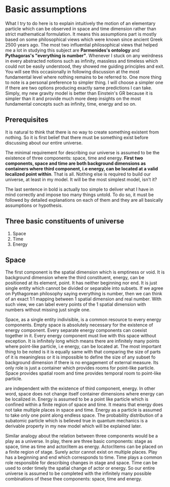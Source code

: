 # Basic assumptions

What I try to do here is to explain intuitively the motion of an elementary particle which can be observed in space and time dimension rather than strict mathematical formulation. It means this assumptions part is mostly based on some philosophical views which were known since ancient Greek 2500 years ago. The most two influential philosophical views that helped me a lot in studying this subject are **Parmenides's ontology** and **Pythagoras's "everything is number"**. Whenever I stuck on any weirdness in every abstracted notions such as infinity, massless and timeless which could not be easily understood, they showed me guiding principles and exit. You will see this occasionally in following discussion at the most fundamental level where nothing remains to be referred to. One more thing to note is a personal preference to simpler thing. I will choose a simpler one if there are two options producing exactly same predictions I can take. Simply, my new gravity model is better than Einstein's GR because it is simpler than it and provide much more deep insights on the most fundamental concepts such as infinity, time, energy and so on.

## Prerequisites

It is natural to think that there is no way to create something existent from nothing. So it is first belief that there must be something exist before discussing about our entire universe.

The minimal requirement for describing our universe is assumed to be the existence of three components: space, time and energy. **First two components, space and time are both background dimensions as containers where third component, i.e energy, can be located at a valid localized point within**. That is all. Nothing else is required to build our universe, at least in my model. It will be the most simplest model, isn't it?

The last sentence in bold is actually too simple to deliver what I have in mind correctly and impose too many things untold. To do so, it must be followed by detailed explanations on each of them and they are all basically assumptions or hypothesis.


## Three basic constituents of universe

1. Space
2. Time
3. Energy

## Space

The first component is the spatial dimension which is emptiness or void. It is background dimension where the third constituent, energy, can be positioned at its element, point. It has neither beginning nor end. It is just single entity which cannot be divided or separable into subsets. If we agree on Pythagorean philosophy saying everything is number, then we can think of an exact 1:1 mapping between 1 spatial dimension and real number. With such view, we can label every points of the 1 spatial dimension with numbers without missing just single one.

Space, as a single entity indivisible, is a common resource to every energy components. Empty space is absolutely necessary for the existence of energy component. Every separate energy components can coexist together in it. Every energy component must live with this space without exception.
It is infinitely long which means there are infinitely many points where point-like particle, i.e energy, can be located at. The most important thing to be noted is it is equally same with that comparing the size of parts of it is meaningless or it is impossible to define the size of any subset fo background dimension if there is no engagement of external measure. Its only role is just a container which provides rooms for point-like particle. Space provides spatial room and time provides temporal room to point-like particle.

 are independent with the existence of third component, energy. In other word, space does not change itself container dimensions where energy can be localized in. Energy is assumed to be a point like particle which is confined within a finite region of space and time. It means that energy does not take multiple places in space and time. Energy as a particle is assumed to take only one point along endless space. The probability distribution of a subatomic particle which is believed true in quantum mechanics is a derivable property in my new model which will be explained later.

Similar analogy about the relation between three components would be a play as a universe. In play, there are three basic components: stage as space, time as time and actor/item as energy. Actor/items can be placed on a finite region of stage. Surely actor cannot exist on multiple places. Play has a beginning and end which corresponds to time. Time plays a common role responsible for describing changes in stage and space. Time can be used to order timely the spatial change of actor or energy. So our entire universe is assumed to be completed with the infinitely many possible combinations of these thee components: space, time and energy.
